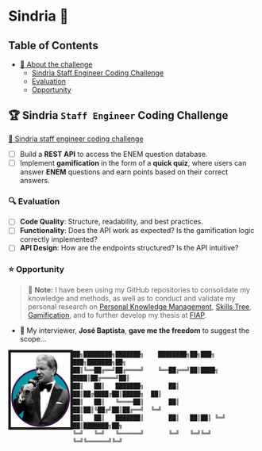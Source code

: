 # Sindria :crown:

## Table of Contents

- [📜 About the challenge](#about-the-challenge)
  - [Sindria Staff Engineer Coding Challenge](#sindria-staff-engineer-coding-challenge)
  - [Evaluation](#evaluation)
  - [Opportunity](#opportunity)

## 🏆 Sindria `Staff Engineer` Coding Challenge

[🎯 Sindria staff engineer coding challenge](https://handsomely-relation-dc4.notion.site/Sindria-staff-engineer-coding-challenge-ad6f83387e5e4be39eda3a87cf9bd7b6)

- [ ] Build a **REST API** to access the ENEM question database.
- [ ] Implement **gamification** in the form of a **quick quiz**, where users can answer **ENEM** questions and earn points based on their correct answers.

### 🔍 Evaluation

- [ ] **Code Quality**: Structure, readability, and best practices.
- [ ] **Functionality**: Does the API work as expected? Is the gamification logic correctly implemented?
- [ ] **API Design**: How are the endpoints structured? Is the API intuitive?

### ⭐ Opportunity

> :loudspeaker: **Note:** I have been using my GitHub repositories to consolidate my knowledge and methods, as well as to conduct and validate my personal research on [Personal Knowledge Management](https://www.youtube.com/watch?v=nJ660t5ku9A&t=220s), [Skills Tree](https://www.youtube.com/watch?v=wsmEuHa1eL8), [Gamification](https://www.gamificationbook.com/), and to further develop my thesis at [FIAP](https://www.fiap.com.br/graduacao/bacharelado/sistemas-de-informacao/).

- :handshake: My interviewer, **José Baptista**, **gave me the freedom** to suggest the scope...

<img src="docs/images/bruce-buffer.png" align="left" alt="VAR" width="120" border="5px solid transparent" />

```
██╗████████╗███████╗    ████████╗██╗███╗   ███╗███████╗██╗
██║╚══██╔══╝██╔════╝    ╚══██╔══╝██║████╗ ████║██╔════╝██║
██║   ██║   ███████╗       ██║   ██║██╔████╔██║█████╗  ██║
██║   ██║   ╚════██║       ██║   ██║██║╚██╔╝██║██╔══╝  ╚═╝
██║   ██║   ███████║       ██║   ██║██║ ╚═╝ ██║███████╗██╗
╚═╝   ╚═╝   ╚══════╝       ╚═╝   ╚═╝╚═╝     ╚═╝╚══════╝╚═╝
```
